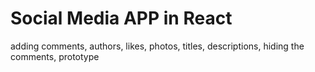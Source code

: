 # Social Media APP in React

adding comments, authors, likes, photos, titles, descriptions, hiding the comments, prototype